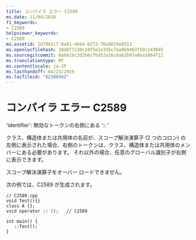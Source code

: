 ```yaml
---
title: コンパイラ エラー C2589
ms.date: 11/04/2016
f1_keywords:
- C2589
helpviewer_keywords:
- C2589
ms.assetid: 1d7942c7-8a81-4bb4-b272-76a0019e8513
ms.openlocfilehash: 18d8f7130c34f5e1e33bc7aa9b9463f50c243045
ms.sourcegitcommit: 0ab61bc3d2b6cfbd52a16c6ab2b97a8ea1864f12
ms.translationtype: MT
ms.contentlocale: ja-JP
ms.lasthandoff: 04/23/2019
ms.locfileid: "62386942"
---
```

# <a name="compiler-error-c2589"></a>コンパイラ エラー C2589

'identifier': 無効なトークンの右側にある ':: '

クラス、構造体または共用体の名前が、スコープ解決演算子 (2 つのコロン) の左側に表示された場合、右側のトークンは、クラス、構造体または共用体のメンバーにある必要があります。 それ以外の場合、任意のグローバル識別子が右側に表示できます。

スコープ解決演算子をオーバー ロードできません。

次の例では、C2589 が生成されます。

```
// C2589.cpp
void Test(){}
class A {};
void operator :: ();   // C2589

int main() {
   ::Test();
}
```